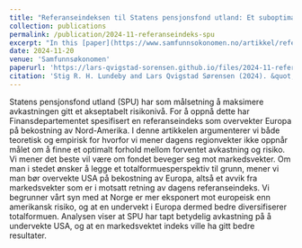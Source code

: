 ```yaml
---
title: "Referanseindeksen til Statens pensjonsfond utland: Et suboptimalt utgangspunkt"
collection: publications
permalink: /publication/2024-11-referanseindeks-spu
excerpt: "In this [paper](https://www.samfunnsokonomen.no/artikkel/referanseindeksen-tilstatens-pensjonsfond-utlandet-suboptimalt-utgangspunkt/), we argue, both theoretically and empirically, that the Norwegian Oil Fund's underweight in the U.S. stock market lacks compelling justification."
date: 2024-11-20
venue: 'Samfunnsøkonomen'
paperurl: 'https://lars-qvigstad-sorensen.github.io/files/2024-11-referanseindeks-spu.pdf'
citation: 'Stig R. H. Lundeby and Lars Qvigstad Sørensen (2024). &quot;Referanseindeksen til Statens pensjonsfond utland: Et suboptimalt utgangspunkt&quot; <i>Samfunnsøkonomen</i>'
---
```


Statens pensjonsfond utland (SPU) har som målsetning å maksimere avkastningen gitt et akseptabelt risikonivå. For å oppnå dette har Finansdepartementet spesifisert en referanseindeks som overvekter Europa på bekostning av Nord-Amerika. I denne artikkelen argumenterer vi både teoretisk og empirisk for hvorfor vi mener dagens regionvekter ikke oppnår målet om å finne et optimalt forhold mellom forventet avkastning og risiko. Vi mener det beste vil være om fondet beveger seg mot markedsvekter. Om man i stedet ønsker å legge et totalformuesperspektiv til grunn, mener vi man bør overvekte USA på bekostning av Europa, altså et avvik fra markedsvekter som er i motsatt retning av dagens referanseindeks. Vi begrunner vårt syn med at Norge er mer eksponert mot europeisk enn amerikansk risiko, og at en undervekt i Europa dermed bedre diversifiserer totalformuen. Analysen viser at SPU har tapt betydelig avkastning på å undervekte USA, og at en markedsvektet indeks ville ha gitt bedre resultater.
